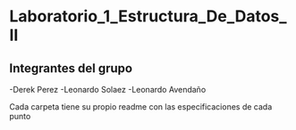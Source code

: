 # Laboratorio_1_Estructura_De_Datos_II

## Integrantes del grupo
-Derek Perez
-Leonardo Solaez
-Leonardo Avendaño

Cada carpeta tiene su propio readme con las especificaciones de cada punto
